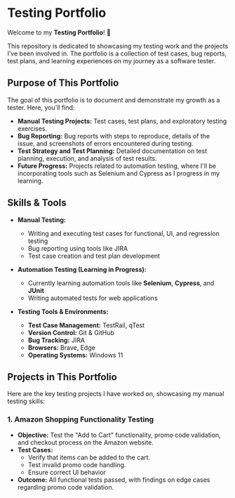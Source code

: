 # Testing Portfolio

Welcome to my **Testing Portfolio**! 🎯

This repository is dedicated to showcasing my testing work and the projects I’ve been involved in. The portfolio is a collection of test cases, bug reports, test plans, and learning experiences on my journey as a software tester.

## Purpose of This Portfolio

The goal of this portfolio is to document and demonstrate my growth as a tester. Here, you'll find:

- **Manual Testing Projects:** Test cases, test plans, and exploratory testing exercises.
- **Bug Reporting:** Bug reports with steps to reproduce, details of the issue, and screenshots of errors encountered during testing.
- **Test Strategy and Test Planning:** Detailed documentation on test planning, execution, and analysis of test results.
- **Future Progress:** Projects related to automation testing, where I'll be incorporating tools such as Selenium and Cypress as I progress in my learning.

## Skills & Tools

- **Manual Testing:**
  - Writing and executing test cases for functional, UI, and regression testing
  - Bug reporting using tools like JIRA
  - Test case creation and test plan development
  
- **Automation Testing (Learning in Progress):**
  - Currently learning automation tools like **Selenium**, **Cypress**, and **JUnit**
  - Writing automated tests for web applications
  
- **Testing Tools & Environments:**
  - **Test Case Management:** TestRail, qTest
  - **Version Control:** Git & GitHub
  - **Bug Tracking:** JIRA
  - **Browsers:** Brave, Edge
  - **Operating Systems:** Windows 11

## Projects in This Portfolio

Here are the key testing projects I have worked on, showcasing my manual testing skills:

### 1. **Amazon Shopping Functionality Testing**
   - **Objective:** Test the "Add to Cart" functionality, promo code validation, and checkout process on the Amazon website.
   - **Test Cases:** 
     - Verify that items can be added to the cart.
     - Test invalid promo code handling.
     - Ensure correct UI behavior 
   - **Outcome:** All functional tests passed, with findings on edge cases regarding promo code validation.
  

